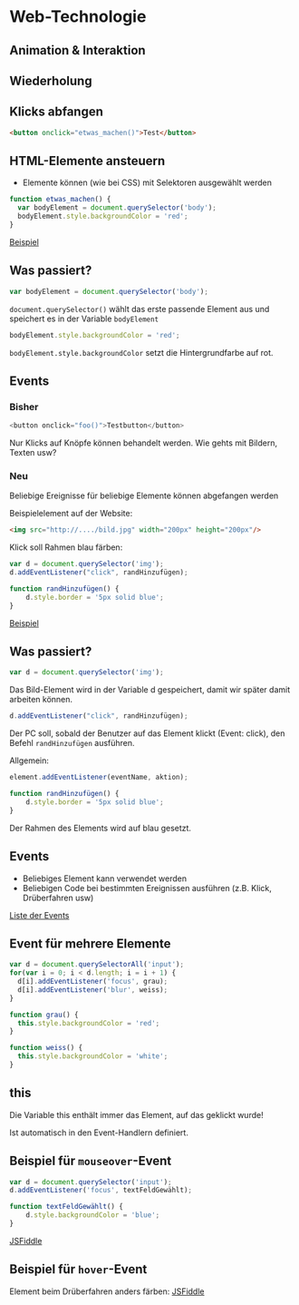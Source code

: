 # Web-Technologie

## Animation & Interaktion



## Wiederholung


## Klicks abfangen

```html
<button onclick="etwas_machen()">Test</button>
```


## HTML-Elemente ansteuern

* Elemente können (wie bei CSS) mit Selektoren ausgewählt werden

```js
function etwas_machen() {
  var bodyElement = document.querySelector('body');
  bodyElement.style.backgroundColor = 'red';
}
```

[Beispiel](http://jsfiddle.net/6710j3qm/)


## Was passiert?

```js
var bodyElement = document.querySelector('body');
```

`document.querySelector()` wählt das erste passende Element aus und speichert es in der Variable `bodyElement`


```js
bodyElement.style.backgroundColor = 'red';
```

`bodyElement.style.backgroundColor` setzt die Hintergrundfarbe auf rot.



## Events

### Bisher

```js
<button onclick="foo()">Testbutton</button>
```

Nur Klicks auf Knöpfe können behandelt werden. Wie gehts mit Bildern, Texten usw?



### Neu

Beliebige Ereignisse für beliebige Elemente können abgefangen werden


Beispielelement auf der Website:

```html
<img src="http://..../bild.jpg" width="200px" height="200px"/>
```

Klick soll Rahmen blau färben:

```js
var d = document.querySelector('img');
d.addEventListener("click", randHinzufügen);

function randHinzufügen() {
    d.style.border = '5px solid blue';
}
```

[Beispiel](http://jsfiddle.net/q3dp8xs2/)



## Was passiert?

```js
var d = document.querySelector('img');
```

Das Bild-Element wird in der Variable d gespeichert, damit wir später damit arbeiten können.


```js
d.addEventListener("click", randHinzufügen);
```

Der PC soll, sobald der Benutzer auf das Element klickt (Event: click), den Befehl `randHinzufügen` ausführen.

Allgemein:
```js
element.addEventListener(eventName, aktion);
```


```js
function randHinzufügen() {
    d.style.border = '5px solid blue';
}
```

Der Rahmen des Elements wird auf blau gesetzt.



## Events

* Beliebiges Element kann verwendet werden
* Beliebigen Code bei bestimmten Ereignissen ausführen (z.B. Klick, Drüberfahren usw)

[Liste der Events](https://developer.mozilla.org/en-US/docs/Web/Reference/Events)



## Event für mehrere Elemente

```js
var d = document.querySelectorAll('input');
for(var i = 0; i < d.length; i = i + 1) {
  d[i].addEventListener('focus', grau);
  d[i].addEventListener('blur', weiss);
}

function grau() {
  this.style.backgroundColor = 'red';
}

function weiss() {
  this.style.backgroundColor = 'white';
}
```


## this

Die Variable this enthält immer das Element, auf das geklickt wurde!

Ist automatisch in den Event-Handlern definiert.



## Beispiel für `mouseover`-Event

```js
var d = document.querySelector('input');
d.addEventListener('focus', textFeldGewählt);

function textFeldGewählt() {
    d.style.backgroundColor = 'blue';
}
```

[JSFiddle](http://jsfiddle.net/5o9ywu2o/)



## Beispiel für `hover`-Event

Element beim Drüberfahren anders färben: [JSFiddle](http://jsfiddle.net/at8b5vz1/)
